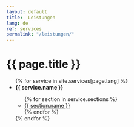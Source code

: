 ```yaml
---
layout: default
title:  Leistungen
lang: de
ref: services
permalink: "/leistungen/"
---
```

# {{ page.title }}

<ul>
{% for service in site.services[page.lang] %}
  <li><b>{{ service.name }}</b></li>
  <ul>
  {% for section in service.sections %}
    <li><a href='{{ service.id }}_{{ section.href_base }}_{{ page.lang }}' class='service_href'>{{ section.name }}</a></li>
  {% endfor %}
  </ul>
{% endfor %}
</ul>

